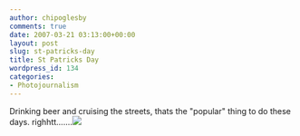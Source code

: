 ```yaml
---
author: chipoglesby
comments: true
date: 2007-03-21 03:13:00+00:00
layout: post
slug: st-patricks-day
title: St Patricks Day
wordpress_id: 134
categories:
- Photojournalism
---
```


Drinking beer and cruising the streets, thats the "popular" thing to do these days. righhtt.......[![](http://bp0.blogger.com/_GlcbreYSTwI/RgCjUjjw1wI/AAAAAAAAAB4/PMUM3cS4K5s/s400/IMG_046.jpg)](http://bp0.blogger.com/_GlcbreYSTwI/RgCjUjjw1wI/AAAAAAAAAB4/PMUM3cS4K5s/s1600-h/IMG_046.jpg)
